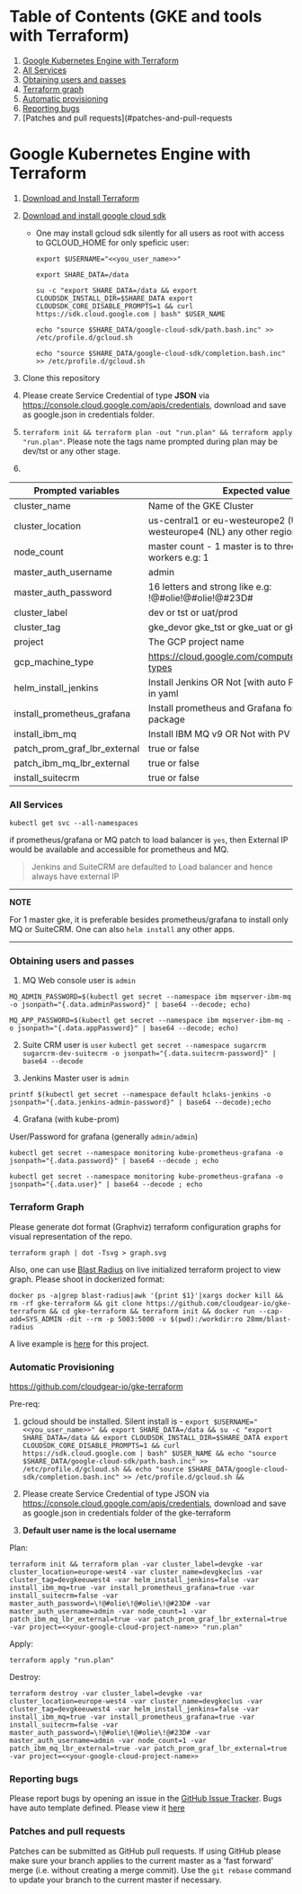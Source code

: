 Table of Contents (GKE and tools with Terraform)
=================

1. [Google Kubernetes Engine with Terraform ](#google-cloud-with-terraform)
2. [All Services](#all-services)
3. [Obtaining users and passes](#obtaining-users-and-passes)
4. [Terraform graph](#terraform-graph)
5. [Automatic provisioning](#automatic-provisioning)
6. [Reporting bugs](#reporting-bugs)
7. [Patches and pull requests](#patches-and-pull-requests

# Google Kubernetes Engine with Terraform

1. [Download and Install Terraform](https://www.terraform.io/downloads.html)
2. [Download and install google cloud sdk](https://cloud.google.com/sdk/docs/downloads-interactive)
    * One may install gcloud sdk silently for all users as root with access to GCLOUD_HOME for only speficic user:

       `export $USERNAME="<<you_user_name>>"`

       `export SHARE_DATA=/data`

       `su -c "export SHARE_DATA=/data && export CLOUDSDK_INSTALL_DIR=$SHARE_DATA export CLOUDSDK_CORE_DISABLE_PROMPTS=1 && curl https://sdk.cloud.google.com | bash" $USER_NAME`

       `echo "source $SHARE_DATA/google-cloud-sdk/path.bash.inc" >> /etc/profile.d/gcloud.sh`

       `echo "source $SHARE_DATA/google-cloud-sdk/completion.bash.inc" >> /etc/profile.d/gcloud.sh`

3. Clone this repository
4. Please create Service Credential of type **JSON** via https://console.cloud.google.com/apis/credentials, download and save as google.json in credentials folder.
5. `terraform init && terraform plan -out "run.plan" && terraform apply "run.plan"`. Please note the tags name prompted during plan may be dev/tst or any other stage.
6. 

|   Prompted variables	| Expected value  	|
|---	|---	|
|   cluster_name	|Name of the GKE Cluster  	|
|   cluster_location	|us-central1 or eu-westeurope2 (UK)  or  eu-westeurope4 (NL) any other region  	|
|   node_count	| master count - 1 master is to three minimum workers e.g: 1  	|
|   master_auth_username	|admin 	|
|   master_auth_password	|16 letters and strong like e.g: !@#olie!@#olie!@#23D# 	|
|   cluster_label	|dev or tst or uat/prod	|
|   cluster_tag	|gke_devor gke_tst or gke_uat or gke_prod	|
|   project	|The GCP project name	|
|   gcp_machine_type	|https://cloud.google.com/compute/docs/machine-types   	|
|   helm_install_jenkins	|Install Jenkins OR Not [with auto PV] as per values in yaml   	|
|   install_prometheus_grafana	|Install prometheus and Grafana for cluster as helm package   	|
|   install_ibm_mq	|Install IBM MQ v9 OR Not with PV  	|
|   patch_prom_graf_lbr_external	|true or false   	|
|   patch_ibm_mq_lbr_external	|true or false   	|
|   install_suitecrm	|true or false   	|

### All Services

`kubectl get svc --all-namespaces`

if prometheus/grafana or MQ patch to load balancer is `yes`, then External IP would be available and accessible for prometheus and MQ.

> Jenkins and SuiteCRM are defaulted to Load balancer and hence always have external IP

---
**NOTE**

For 1 master gke, it is preferable besides prometheus/grafana to install only MQ or SuiteCRM.
One can also `helm install` any other apps.

---
### Obtaining users and passes
1. MQ Web console
user is `admin`

`MQ_ADMIN_PASSWORD=$(kubectl get secret --namespace ibm mqserver-ibm-mq -o jsonpath="{.data.adminPassword}" | base64 --decode; echo)`

`MQ_APP_PASSWORD=$(kubectl get secret --namespace ibm mqserver-ibm-mq -o jsonpath="{.data.appPassword}" | base64 --decode; echo)`

2. Suite CRM
user is `user`
`kubectl get secret --namespace sugarcrm sugarcrm-dev-suitecrm -o jsonpath="{.data.suitecrm-password}" | base64 --decode`

3. Jenkins Master
user is `admin`

`printf $(kubectl get secret --namespace default hclaks-jenkins -o jsonpath="{.data.jenkins-admin-password}" | base64 --decode);echo`

4. Grafana (with kube-prom)

User/Password for grafana (generally `admin/admin`)

`kubectl get secret --namespace monitoring kube-prometheus-grafana -o jsonpath="{.data.password}" | base64 --decode ; echo`

`kubectl get secret --namespace monitoring kube-prometheus-grafana -o jsonpath="{.data.user}" | base64 --decode ; echo`


### Terraform Graph
Please generate dot format (Graphviz) terraform configuration graphs for visual representation of the repo.

`terraform graph | dot -Tsvg > graph.svg`

Also, one can use [Blast Radius](https://github.com/28mm/blast-radius) on live initialized terraform project to view graph.
Please shoot in dockerized format:

`docker ps -a|grep blast-radius|awk '{print $1}'|xargs docker kill && rm -rf gke-terraform && git clone https://github.com/cloudgear-io/gke-terraform && cd gke-terraform && terraform init && docker run --cap-add=SYS_ADMIN -dit --rm -p 5003:5000 -v $(pwd):/workdir:ro 28mm/blast-radius`

 A live example is [here](http://buildservers.westeurope.cloudapp.azure.com:5003/) for this project. 

  ### Automatic Provisioning

https://github.com/cloudgear-io/gke-terraform

Pre-req: 
1. gcloud should be installed. Silent install is - 
`export $USERNAME="<<you_user_name>>" && export SHARE_DATA=/data && su -c "export SHARE_DATA=/data && export CLOUDSDK_INSTALL_DIR=$SHARE_DATA export CLOUDSDK_CORE_DISABLE_PROMPTS=1 && curl https://sdk.cloud.google.com | bash" $USER_NAME && echo "source $SHARE_DATA/google-cloud-sdk/path.bash.inc" >> /etc/profile.d/gcloud.sh && echo "source $SHARE_DATA/google-cloud-sdk/completion.bash.inc" >> /etc/profile.d/gcloud.sh &&`

2. Please create Service Credential of type JSON via https://console.cloud.google.com/apis/credentials, download and save as google.json in credentials folder of the gke-terraform
3. **Default user name is the local username**

Plan:

`terraform init && terraform plan -var cluster_label=devgke -var cluster_location=europe-west4 -var cluster_name=devgkeclus -var cluster_tag=devgkeeuwest4 -var helm_install_jenkins=false -var install_ibm_mq=true -var install_prometheus_grafana=true -var install_suitecrm=false -var master_auth_password=\!@#olie\!@#olie\!@#23D# -var master_auth_username=admin -var node_count=1 -var patch_ibm_mq_lbr_external=true -var patch_prom_graf_lbr_external=true -var project=<<your-google-cloud-project-name>> "run.plan"`

Apply:

`terraform apply "run.plan"`

Destroy:

`terraform destroy -var cluster_label=devgke -var cluster_location=europe-west4 -var cluster_name=devgkeclus -var cluster_tag=devgkeeuwest4 -var helm_install_jenkins=false -var install_ibm_mq=true -var install_prometheus_grafana=true -var install_suitecrm=false -var master_auth_password=\!@#olie\!@#olie\!@#23D# -var master_auth_username=admin -var node_count=1 -var patch_ibm_mq_lbr_external=true -var patch_prom_graf_lbr_external=true -var project=<<your-google-cloud-project-name>>`

### Reporting bugs

Please report bugs  by opening an issue in the [GitHub Issue Tracker](https://github.com/cloudgear-io/gke-terraform/issues).
Bugs have auto template defined. Please view it [here](https://github.com/cloudgear-io/gke-terraform/blob/master/.github/ISSUE_TEMPLATE/bug_report.md)

### Patches and pull requests

Patches can be submitted as GitHub pull requests. If using GitHub please make sure your branch applies to the current master as a 'fast forward' merge (i.e. without creating a merge commit). Use the `git rebase` command to update your branch to the current master if necessary.
